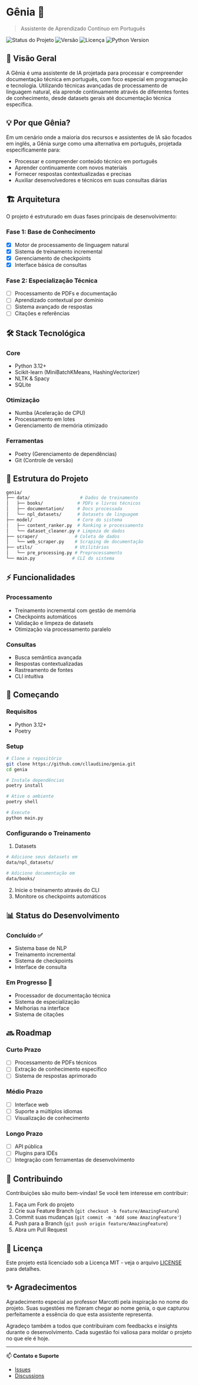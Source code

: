 # Gênia 🤖
> Assistente de Aprendizado Contínuo em Português

![Status do Projeto](https://img.shields.io/badge/status-em%20desenvolvimento-brightgreen)
![Versão](https://img.shields.io/badge/versão-0.1.0-blue)
![Licença](https://img.shields.io/badge/licença-MIT-green)
![Python Version](https://img.shields.io/badge/python-3.12%2B-blue)

## 🌟 Visão Geral

A Gênia é uma assistente de IA projetada para processar e compreender documentação técnica em português, com foco especial em programação e tecnologia. Utilizando técnicas avançadas de processamento de linguagem natural, ela aprende continuamente através de diferentes fontes de conhecimento, desde datasets gerais até documentação técnica específica.

## 💡 Por que Gênia?

Em um cenário onde a maioria dos recursos e assistentes de IA são focados em inglês, a Gênia surge como uma alternativa em português, projetada especificamente para:

- Processar e compreender conteúdo técnico em português
- Aprender continuamente com novos materiais
- Fornecer respostas contextualizadas e precisas
- Auxiliar desenvolvedores e técnicos em suas consultas diárias

## 🏗️ Arquitetura

O projeto é estruturado em duas fases principais de desenvolvimento:

### Fase 1: Base de Conhecimento
- [x] Motor de processamento de linguagem natural
- [x] Sistema de treinamento incremental
- [x] Gerenciamento de checkpoints
- [x] Interface básica de consultas

### Fase 2: Especialização Técnica
- [ ] Processamento de PDFs e documentação
- [ ] Aprendizado contextual por domínio
- [ ] Sistema avançado de respostas
- [ ] Citações e referências

## 🛠️ Stack Tecnológica

### Core
- Python 3.12+
- Scikit-learn (MiniBatchKMeans, HashingVectorizer)
- NLTK & Spacy
- SQLite

### Otimização
- Numba (Aceleração de CPU)
- Processamento em lotes
- Gerenciamento de memória otimizado

### Ferramentas
- Poetry (Gerenciamento de dependências)
- Git (Controle de versão)

## 📂 Estrutura do Projeto

```bash
genia/
├── data/                   # Dados de treinamento
│   ├── books/             # PDFs e livros técnicos
│   ├── documentation/     # Docs processada
│   └── npl_datasets/      # Datasets de linguagem
├── model/                 # Core do sistema
│   ├── content_ranker.py  # Ranking e processamento
│   └── dataset_cleaner.py # Limpeza de dados
├── scraper/              # Coleta de dados
│   └── web_scraper.py    # Scraping de documentação
├── utils/                # Utilitários
│   └── pre_processing.py # Preprocessamento
└── main.py              # CLI do sistema
```

## ⚡ Funcionalidades

### Processamento
- Treinamento incremental com gestão de memória
- Checkpoints automáticos
- Validação e limpeza de datasets
- Otimização via processamento paralelo

### Consultas
- Busca semântica avançada
- Respostas contextualizadas
- Rastreamento de fontes
- CLI intuitiva

## 🚀 Começando

### Requisitos
- Python 3.12+
- Poetry

### Setup

```bash
# Clone o repositório
git clone https://github.com/cllaudiino/genia.git
cd genia

# Instale dependências
poetry install

# Ative o ambiente
poetry shell

# Execute
python main.py
```

### Configurando o Treinamento

1. Datasets
```bash
# Adicione seus datasets em
data/npl_datasets/

# Adicione documentação em
data/books/
```

2. Inicie o treinamento através do CLI
3. Monitore os checkpoints automáticos

## 📊 Status do Desenvolvimento

### Concluído ✅
- Sistema base de NLP
- Treinamento incremental
- Sistema de checkpoints
- Interface de consulta

### Em Progresso 🔄
- Processador de documentação técnica
- Sistema de especialização
- Melhorias na interface
- Sistema de citações

## 🔜 Roadmap

### Curto Prazo
- [ ] Processamento de PDFs técnicos
- [ ] Extração de conhecimento específico
- [ ] Sistema de respostas aprimorado

### Médio Prazo
- [ ] Interface web
- [ ] Suporte a múltiplos idiomas
- [ ] Visualização de conhecimento

### Longo Prazo
- [ ] API pública
- [ ] Plugins para IDEs
- [ ] Integração com ferramentas de desenvolvimento

## 🤝 Contribuindo

Contribuições são muito bem-vindas! Se você tem interesse em contribuir:

1. Faça um Fork do projeto
2. Crie sua Feature Branch (`git checkout -b feature/AmazingFeature`)
3. Commit suas mudanças (`git commit -m 'Add some AmazingFeature'`)
4. Push para a Branch (`git push origin feature/AmazingFeature`)
5. Abra um Pull Request

## 📜 Licença

Este projeto está licenciado sob a Licença MIT - veja o arquivo [LICENSE](LICENSE) para detalhes.

## ✨ Agradecimentos

Agradecimento especial ao professor Marcotti pela inspiração no nome do projeto. Suas sugestões me fizeram chegar ao nome genia, o que capturou perfeitamente a essência do que esta assistente representa.

Agradeço também a todos que contribuíram com feedbacks e insights durante o desenvolvimento. Cada sugestão foi valiosa para moldar o projeto no que ele é hoje.

---

📫 **Contato e Suporte**
- [Issues](https://github.com/cllaudiino/genia/issues)
- [Discussions](https://github.com/cllaudiino/genia/discussions)